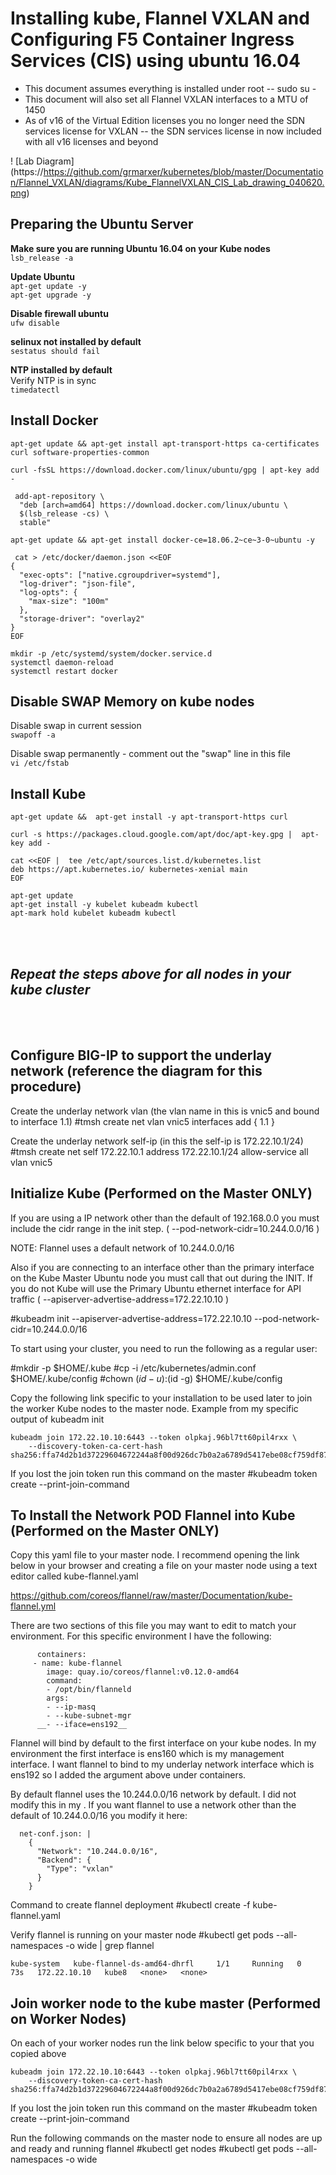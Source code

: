 # Installing kube, Flannel VXLAN and Configuring F5 Container Ingress Services (CIS) using ubuntu 16.04

- This document assumes everything is installed under root  --  sudo su -
- This document will also set all Flannel VXLAN interfaces to a MTU of 1450
- As of v16 of the Virtual Edition licenses you no longer need the SDN services license for VXLAN -- the SDN services license in now included with all v16 licenses and beyond


! [Lab Diagram] (https://https://github.com/grmarxer/kubernetes/blob/master/Documentation/Flannel_VXLAN/diagrams/Kube_FlannelVXLAN_CIS_Lab_drawing_040620.png)


## Preparing the Ubuntu Server

__Make sure you are running Ubuntu 16.04 on your Kube nodes__  
```lsb_release -a```

__Update Ubuntu__  
```apt-get update -y```  
```apt-get upgrade -y```

__Disable firewall ubuntu__  
```ufw disable```

__selinux not installed by default__  
```sestatus should fail```

__NTP installed by default__  
Verify NTP is in sync  
```timedatectl```

## Install Docker
```apt-get update && apt-get install apt-transport-https ca-certificates curl software-properties-common```

```curl -fsSL https://download.docker.com/linux/ubuntu/gpg | apt-key add -```
```
 add-apt-repository \
  "deb [arch=amd64] https://download.docker.com/linux/ubuntu \
  $(lsb_release -cs) \
  stable"
```

```apt-get update && apt-get install docker-ce=18.06.2~ce~3-0~ubuntu -y```
```
 cat > /etc/docker/daemon.json <<EOF
{
  "exec-opts": ["native.cgroupdriver=systemd"],
  "log-driver": "json-file",
  "log-opts": {
    "max-size": "100m"
  },
  "storage-driver": "overlay2"
}
EOF
```
```mkdir -p /etc/systemd/system/docker.service.d```  
```systemctl daemon-reload```  
```systemctl restart docker```  

## Disable SWAP Memory on kube nodes
Disable swap in current session  
```swapoff -a```

Disable swap permanently - comment out the "swap" line in this file  
```vi /etc/fstab```

## Install Kube

```apt-get update &&  apt-get install -y apt-transport-https curl```

```curl -s https://packages.cloud.google.com/apt/doc/apt-key.gpg |  apt-key add -```

```
cat <<EOF |  tee /etc/apt/sources.list.d/kubernetes.list
deb https://apt.kubernetes.io/ kubernetes-xenial main
EOF
```
```apt-get update```  
```apt-get install -y kubelet kubeadm kubectl```  
```apt-mark hold kubelet kubeadm kubectl```  

<br/><br/>
## *Repeat the steps above for all nodes in your kube cluster* 
<br/><br/>



## Configure BIG-IP to support the underlay network (reference the diagram for this procedure)
Create the underlay network vlan (the vlan name in this  is vnic5 and bound to interface 1.1)
#tmsh create net vlan vnic5 interfaces add { 1.1 }

Create the underlay network self-ip (in this  the self-ip is 172.22.10.1/24)
#tmsh create net self 172.22.10.1 address 172.22.10.1/24 allow-service all vlan vnic5

## Initialize Kube (Performed on the Master ONLY)

If you are using a IP network other than the default of 192.168.0.0 you must include the cidr range in the init step.
 ( --pod-network-cidr=10.244.0.0/16 )

NOTE: Flannel uses a default network of 10.244.0.0/16

Also if you are connecting to an interface other than the primary interface on the Kube Master Ubuntu node you must call that out during the INIT.  If you do not Kube will use the Primary Ubuntu ethernet interface for API traffic
( --apiserver-advertise-address=172.22.10.10 )

#kubeadm init --apiserver-advertise-address=172.22.10.10 --pod-network-cidr=10.244.0.0/16

To start using your cluster, you need to run the following as a regular user:

#mkdir -p $HOME/.kube
#cp -i /etc/kubernetes/admin.conf $HOME/.kube/config
#chown $(id -u):$(id -g) $HOME/.kube/config

Copy the following link specific to your installation to be used later to join the worker Kube nodes to the master node.
Example from my specific output of kubeadm init
```
kubeadm join 172.22.10.10:6443 --token olpkaj.96bl7tt60pil4rxx \
    --discovery-token-ca-cert-hash sha256:ffa74d2b1d37229604672244a8f00d926dc7b0a2a6789d5417ebe08cf759df87
```
If you lost the join token run this command on the master
#kubeadm token create --print-join-command

## To Install the Network POD Flannel into Kube (Performed on the Master ONLY)

Copy this yaml file to your master node.  I recommend opening the link below in your browser and creating a file on your master node using a text editor called kube-flannel.yaml

https://github.com/coreos/flannel/raw/master/Documentation/kube-flannel.yml

There are two sections of this file you may want to edit to match your environment.  For this specific environment I have the following:
```
      containers:
     - name: kube-flannel
        image: quay.io/coreos/flannel:v0.12.0-amd64
        command:
        - /opt/bin/flanneld
        args:
        - --ip-masq
        - --kube-subnet-mgr
      __- --iface=ens192__
```
Flannel will bind by default to the first interface on your kube nodes.  In my environment the first interface is ens160 which is my management interface. I want flannel to bind to my underlay network interface which is ens192 so I added the argument above under containers.

By default flannel uses the 10.244.0.0/16 network by default.  I did not modify this in my .  If you want flannel to use a network other than the default of 10.244.0.0/16 you modify it here:
```
  net-conf.json: |
    {
      "Network": "10.244.0.0/16",
      "Backend": {
        "Type": "vxlan"
      }
    }
```
Command to create flannel deployment
#kubectl create -f kube-flannel.yaml

Verify flannel is running on your master node
#kubectl get pods --all-namespaces -o wide | grep flannel
```
kube-system   kube-flannel-ds-amd64-dhrfl     1/1     Running   0   73s   172.22.10.10   kube8   <none>   <none>
```

## Join worker node to the kube master  (Performed on Worker Nodes)
On each of your worker nodes run the link below specific to your  that you copied above
```
kubeadm join 172.22.10.10:6443 --token olpkaj.96bl7tt60pil4rxx \
    --discovery-token-ca-cert-hash sha256:ffa74d2b1d37229604672244a8f00d926dc7b0a2a6789d5417ebe08cf759df87
```
If you lost the join token run this command on the master
#kubeadm token create --print-join-command

Run the following commands on the master node to ensure all nodes are up and ready and running flannel
#kubectl get nodes
#kubectl get pods --all-namespaces -o wide